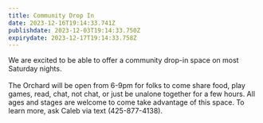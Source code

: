 ```yaml
---
title: Community Drop In
date: 2023-12-16T19:14:33.741Z
publishdate: 2023-12-03T19:14:33.750Z
expirydate: 2023-12-17T19:14:33.758Z
---
```

We are excited to be able to offer a community drop-in space on most Saturday nights.\
\
The Orchard will be open from 6-9pm for folks to come share food, play games, read, chat, not chat, or just be unalone together for a few hours. All ages and stages are welcome to come take advantage of this space. To learn more, ask Caleb via text (425-877-4138).